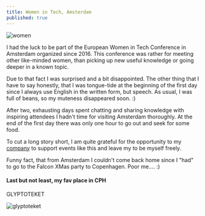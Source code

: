 ```yaml
---
title: Women in Tech, Amsterdam
published: true
---
```


![women](/blog/img/img_posts/women.png "women")

I had the luck to be part of the European Women in Tech Conference in Amsterdam organized since 2016. 
This conference was rather for meeting other like-minded women, than picking up new useful knowledge or going deeper in a known topic.

Due to that fact I was surprised and a bit disappointed. The other thing that I have to say honestly, that I was tongue-tide at the
beginning of the first day since I always use English in the written form, but speech. As usual, I was full of beans, so
my muteness disappeared soon. :) 


After two, exhausting days spent chatting and sharing knowledge with inspiring attendees I hadn't time for visiting Amsterdam thoroughly.
At the end of the first day there was only one hour to go out and seek for some food.



To cut a long story short, I am quite grateful for the opportunity to my [company](https://www.falcon.io/) to support
events like this and leave my to be myself freely.


Funny fact, that from Amsterdam I couldn't come back home since I "had" to go to the Falcon XMas party to Copenhagen. 
Poor me.... :) 


#### Last but not least, my fav place in CPH

GLYPTOTEKET


![glyptoteket](/blog/img/img_posts/glyptoteket.png "glyptoteket")


 











